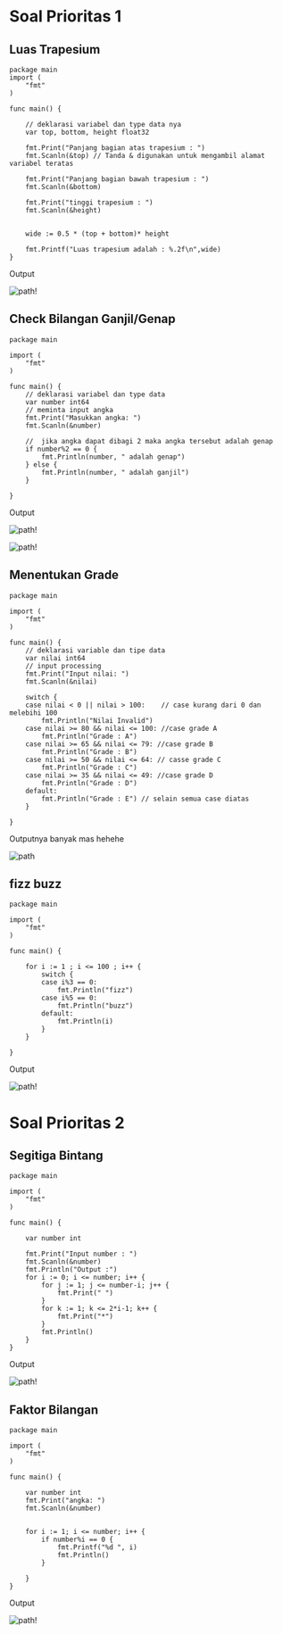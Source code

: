 # Soal Prioritas 1

## Luas Trapesium

```
package main
import (
	"fmt"
)

func main() {

	// deklarasi variabel dan type data nya
	var top, bottom, height float32

	fmt.Print("Panjang bagian atas trapesium : ")
	fmt.Scanln(&top) // Tanda & digunakan untuk mengambil alamat variabel teratas

	fmt.Print("Panjang bagian bawah trapesium : ")
	fmt.Scanln(&bottom)

	fmt.Print("tinggi trapesium : ")
	fmt.Scanln(&height)


	wide := 0.5 * (top + bottom)* height

	fmt.Printf("Luas trapesium adalah : %.2f\n",wide)
}
```

Output

![path!](assets/trapesium.png)

## Check Bilangan Ganjil/Genap

```
package main

import (
	"fmt"
)

func main() {
	// deklarasi variabel dan type data
	var number int64
	// meminta input angka
	fmt.Print("Masukkan angka: ")
	fmt.Scanln(&number)

	//  jika angka dapat dibagi 2 maka angka tersebut adalah genap
	if number%2 == 0 {
		fmt.Println(number, " adalah genap")
	} else {
		fmt.Println(number, " adalah ganjil")
	}

}
```

Output

![path!](/assets/gage.png)

![path!](/assets/gage2.png)

## Menentukan Grade

```
package main

import (
	"fmt"
)

func main() {
	// deklarasi variable dan tipe data
	var nilai int64
	// input processing
	fmt.Print("Input nilai: ")
	fmt.Scanln(&nilai)

	switch {
	case nilai < 0 || nilai > 100:    // case kurang dari 0 dan melebihi 100
		fmt.Println("Nilai Invalid")
	case nilai >= 80 && nilai <= 100: //case grade A
		fmt.Println("Grade : A")
	case nilai >= 65 && nilai <= 79: //case grade B
		fmt.Println("Grade : B")
	case nilai >= 50 && nilai <= 64: // casse grade C
		fmt.Println("Grade : C")
	case nilai >= 35 && nilai <= 49: //case grade D
		fmt.Println("Grade : D")
	default:
		fmt.Println("Grade : E") // selain semua case diatas
	}

}
```

Outputnya banyak mas hehehe

![path](assets/casea.png)

## fizz buzz

```
package main

import (
	"fmt"
)

func main() {

	for i := 1 ; i <= 100 ; i++ {
		switch {
		case i%3 == 0:
			fmt.Println("fizz")
		case i%5 == 0:
			fmt.Println("buzz")
		default:
			fmt.Println(i)
		}
	}

}
```

Output

![path!](assets/fizzbuzz.png)




# Soal Prioritas 2

## Segitiga Bintang
```
package main

import (
	"fmt"
)

func main() {

	var number int

 	fmt.Print("Input number : ")
	fmt.Scanln(&number)
	fmt.Println("Output :")
	for i := 0; i <= number; i++ {
		for j := 1; j <= number-i; j++ {
			fmt.Print(" ")
		}
		for k := 1; k <= 2*i-1; k++ {
			fmt.Print("*")
		}
		fmt.Println()
	}
}
```

Output

![path!](assets/bintang.png)



## Faktor Bilangan
```
package main

import (
	"fmt"
)

func main() {

    var number int
    fmt.Print("angka: ")
    fmt.Scanln(&number)


    for i := 1; i <= number; i++ {
        if number%i == 0 {
            fmt.Printf("%d ", i)
            fmt.Println()
        }
       
    }
}
```

Output

![path!](assets/fakbil.png)
